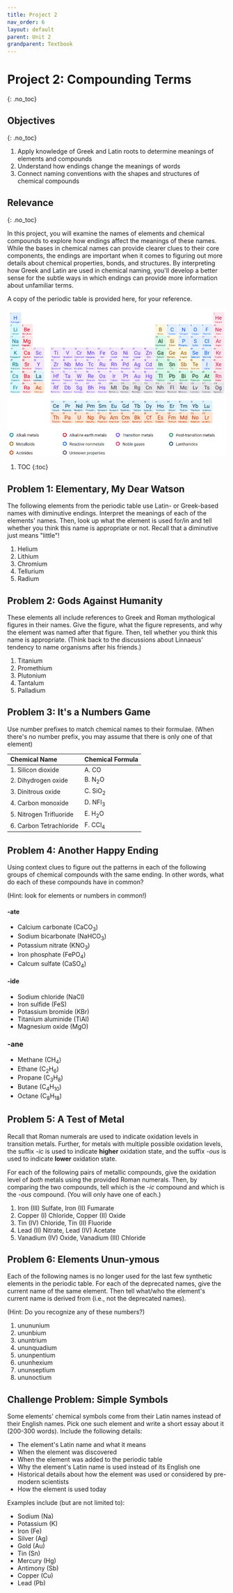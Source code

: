 ```yaml
---
title: Project 2
nav_order: 6
layout: default
parent: Unit 2
grandparent: Textbook
---
```


# Project 2: Compounding Terms
{: .no_toc}

## Objectives
{: .no_toc}

1. Apply knowledge of Greek and Latin roots to determine meanings of elements and compounds
2. Understand how endings change the meanings of words
3. Connect naming conventions with the shapes and structures of chemical compounds

## Relevance
{: .no_toc}

In this project, you will examine the names of elements and chemical compounds to explore how endings affect the meanings of these names. While the bases in chemical names can provide clearer clues to their core components, the endings are important when it comes to figuring out more details about chemical properties, bonds, and structures. By interpreting how Greek and Latin are used in chemical naming, you'll develop a better sense for the subtle ways in which endings can provide more information about unfamiliar terms.

A copy of the periodic table is provided here, for your reference.

![The periodic table of elements](../../../../assets/images/periodic_table.png)

1. TOC
{:toc}

## Problem 1: Elementary, My Dear Watson

The following elements from the periodic table use Latin- or Greek-based names with diminutive endings. Interpret the meanings of each of the elements' names. Then, look up what the element is used for/in and tell whether you think this name is appropriate or not. Recall that a diminutive just means "little"!

1. Helium
2. Lithium
3. Chromium
4. Tellurium
5. Radium

## Problem 2: Gods Against Humanity

These elements all include references to Greek and Roman mythological figures in their names. Give the figure, what the figure represents, and why the element was named after that figure. Then, tell whether you think this name is appropriate. (Think back to the discussions about Linnaeus' tendency to name organisms after his friends.)

1. Titanium
2. Promethium
3. Plutonium
4. Tantalum
5. Palladium

## Problem 3: It's a Numbers Game

Use number prefixes to match chemical names to their formulae. (When there's no number prefix, you may assume that there is only one of that element)

| Chemical Name             | Chemical Formula      |
| :---                      | :---                  |
| 1. Silicon dioxide        | A. CO                 |
| 2. Dihydrogen oxide       | B. N<sub>2</sub>O     |
| 3. Dinitrous oxide        | C. SiO<sub>2</sub>    |
| 4. Carbon monoxide        | D. NFl<sub>3</sub>    |
| 5. Nitrogen Trifluoride   | E. H<sub>2</sub>O     |
| 6. Carbon Tetrachloride   | F. CCl<sub>4</sub>

## Problem 4: Another Happy Ending

Using context clues to figure out the patterns in each of the following groups of chemical compounds with the same ending. In other words, what do each of these compounds have in common? 

(Hint: look for elements or numbers in common!)

#### -ate

- Calcium carbonate (CaCO<sub>3</sub>)
- Sodium bicarbonate (NaHCO<sub>3</sub>)
- Potassium nitrate (KNO<sub>3</sub>)
- Iron phosphate (FePO<sub>4</sub>)
- Calcum sulfate (CaSO<sub>4</sub>)

#### -ide

- Sodium chloride (NaCl)
- Iron sulfide (FeS)
- Potassium bromide (KBr)
- Titanium aluminide (TiAl)
- Magnesium oxide (MgO)

### -ane

- Methane (CH<sub>4</sub>)
- Ethane (C<sub>2</sub>H<sub>6</sub>)
- Propane (C<sub>3</sub>H<sub>8</sub>)
- Butane (C<sub>4</sub>H<sub>10</sub>)
- Octane (C<sub>8</sub>H<sub>18</sub>)

## Problem 5: A Test of Metal

Recall that Roman numerals are used to indicate oxidation levels in transition metals. Further, for metals with multiple possible oxidation levels, the suffix *-ic* is used to indicate **higher** oxidation state, and the suffix *-ous* is used to indicate **lower** oxidation state.

For each of the following pairs of metallic compounds, give the oxidation level of *both* metals using the provided Roman numerals. Then, by comparing the two compounds, tell which is the *-ic* compound and which is the *-ous* compound. (You will only have one of each.)

1. Iron (III) Sulfate, Iron (II) Fumarate
2. Copper (I) Chloride, Copper (II) Oxide
3. Tin (IV) Chloride, Tin (II) Fluoride
4. Lead (II) Nitrate, Lead (IV) Acetate
5. Vanadium (IV) Oxide, Vanadium (III) Chloride

## Problem 6: Elements Unun-ymous

Each of the following names is no longer used for the last few synthetic elements in the periodic table. For each of the deprecated names, give the current name of the same element. Then tell what/who the element's current name is derived from (i.e., not the deprecated names).

(Hint: Do you recognize any of these numbers?)

1. unununium
2. ununbium
3. ununtrium
4. ununquadium
5. ununpentium
6. ununhexium
7. ununseptium
8. ununoctium

## Challenge Problem: Simple Symbols

Some elements' chemical symbols come from their Latin names instead of their English names. Pick one such element and write a short essay about it (200-300 words). Include the following details:

- The element's Latin name and what it means
- When the element was discovered
- When the element was added to the periodic table
- Why the element's Latin name is used instead of its English one
- Historical details about how the element was used or considered by pre-modern scientists
- How the element is used today

Examples include (but are not limited to):

- Sodium (Na)
- Potassium (K)
- Iron (Fe)
- Silver (Ag)
- Gold (Au)
- Tin (Sn)
- Mercury (Hg)
- Antimony (Sb)
- Copper (Cu)
- Lead (Pb)